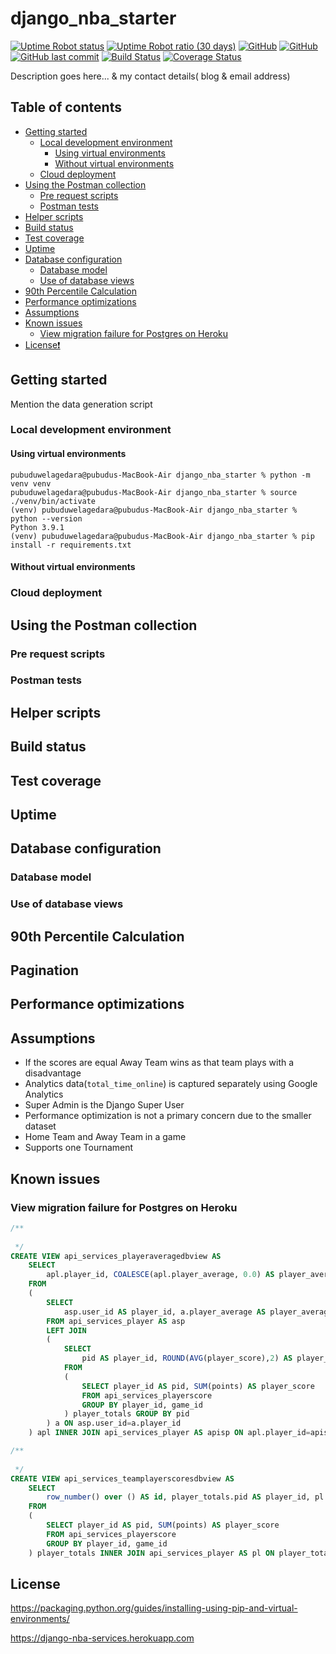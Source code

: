 # django_nba_starter

[![Uptime Robot status](https://img.shields.io/uptimerobot/status/m787020082-9e83ac06bbfdca2eeaffe9d1)](https://stats.uptimerobot.com/E1wwzTWjDB/787020082)
[![Uptime Robot ratio (30 days)](https://img.shields.io/uptimerobot/ratio/m787020082-9e83ac06bbfdca2eeaffe9d1)](https://stats.uptimerobot.com/E1wwzTWjDB/787020082)
[![GitHub](https://img.shields.io/github/license/pwelagedara/django_nba_starter)](https://github.com/pwelagedara/django_nba_starter/blob/main/LICENSE)
[![GitHub](https://img.shields.io/badge/python-v3.9.1-blue)](https://www.python.org/downloads/)
[![GitHub last commit](https://img.shields.io/github/last-commit/pwelagedara/django_nba_starter)](https://github.com/pwelagedara/django_nba_starter/graphs/commit-activity)
[![Build Status](https://travis-ci.com/pwelagedara/django_nba_starter.svg?branch=main)](https://travis-ci.com/pwelagedara/django_nba_starter)
[![Coverage Status](https://coveralls.io/repos/github/pwelagedara/django_nba_starter/badge.svg?branch=main)](https://coveralls.io/github/pwelagedara/django_nba_starter?branch=main)

Description goes here... & my contact details( blog & email address)

## Table of contents

- [Getting started](#getting-started)
  - [Local development environment](#local-development-environment)
    - [Using virtual environments](#using-virtual-environments)
    - [Without virtual environments](#without-virtual-environments)
  - [Cloud deployment](#cloud-deployment)
- [Using the Postman collection](#using-the-postman-collection)
  - [Pre request scripts](#pre-request-scripts)
  - [Postman tests](#postman-tests)
- [Helper scripts](#helper-scripts)
- [Build status](#build-status)
- [Test coverage](#test-coverage)
- [Uptime](#uptime)
- [Database configuration](#database-configuration)
    - [Database model](#database-model)
    - [Use of database views](#use-of-database-views)
- [90th Percentile Calculation](#90th-percentile-calculation)
- [Performance optimizations](#performance-optimizations)
- [Assumptions](#assumptions)
- [Known issues](#known-issues)
  - [View migration failure for Postgres on Heroku](#view-migration-failure-for-postgres-on-heroku)
- [License❗](#license)

## Getting started

Mention the data generation script

### Local development environment

#### Using virtual environments
```
pubuduwelagedara@pubudus-MacBook-Air django_nba_starter % python -m venv venv
pubuduwelagedara@pubudus-MacBook-Air django_nba_starter % source ./venv/bin/activate
(venv) pubuduwelagedara@pubudus-MacBook-Air django_nba_starter % python --version
Python 3.9.1
(venv) pubuduwelagedara@pubudus-MacBook-Air django_nba_starter % pip install -r requirements.txt
```
#### Without virtual environments

### Cloud deployment

## Using the Postman collection

### Pre request scripts

### Postman tests

## Helper scripts

## Build status

## Test coverage

## Uptime

## Database configuration

### Database model

### Use of database views

## 90th Percentile Calculation

## Pagination

## Performance optimizations

## Assumptions

- If the scores are equal Away Team wins as that team plays with a disadvantage
- Analytics data(`total_time_online`) is captured separately using Google Analytics 
- Super Admin is the Django Super User
- Performance optimization is not a primary concern due to the smaller dataset
- Home Team and Away Team in a game
- Supports one Tournament

## Known issues

### View migration failure for Postgres on Heroku

```sql
/**
  
 */
CREATE VIEW api_services_playeraveragedbview AS
	SELECT
        apl.player_id, COALESCE(apl.player_average, 0.0) AS player_average,  apisp.team_id
    FROM
    (
        SELECT
            asp.user_id AS player_id, a.player_average AS player_average
        FROM api_services_player AS asp
        LEFT JOIN
        (
            SELECT
                pid AS player_id, ROUND(AVG(player_score),2) AS player_average
            FROM
            (
                SELECT player_id AS pid, SUM(points) AS player_score
                FROM api_services_playerscore
                GROUP BY player_id, game_id
            ) player_totals GROUP BY pid
        ) a ON asp.user_id=a.player_id
    ) apl INNER JOIN api_services_player AS apisp ON apl.player_id=apisp.user_id;

/**
  
 */
CREATE VIEW api_services_teamplayerscoresdbview AS
    SELECT 
        row_number() over () AS id, player_totals.pid AS player_id, pl.team_id,  player_totals.player_score 
    FROM 
    (
        SELECT player_id AS pid, SUM(points) AS player_score 
        FROM api_services_playerscore 
        GROUP BY player_id, game_id
    ) player_totals INNER JOIN api_services_player AS pl ON player_totals.pid=pl.user_id;
```

## License

https://packaging.python.org/guides/installing-using-pip-and-virtual-environments/

https://django-nba-services.herokuapp.com
